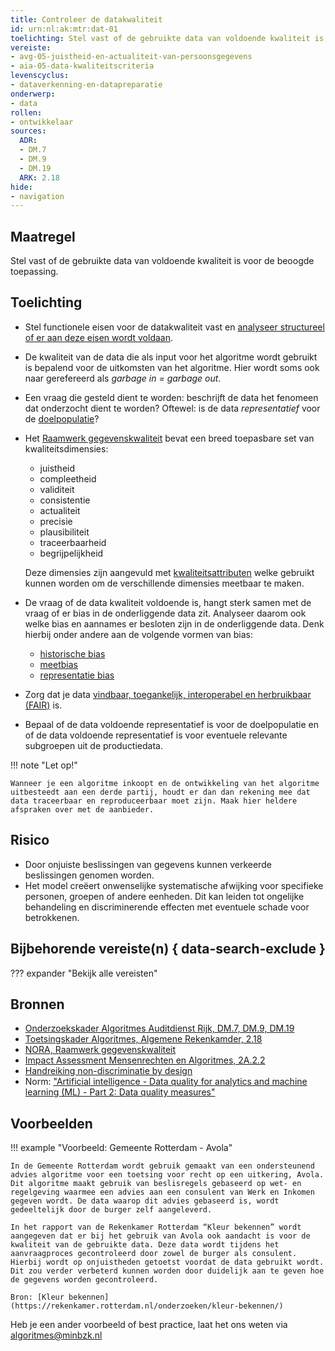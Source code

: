 ```yaml
---
title: Controleer de datakwaliteit
id: urn:nl:ak:mtr:dat-01
toelichting: Stel vast of de gebruikte data van voldoende kwaliteit is voor de beoogde toepassing.
vereiste:
- avg-05-juistheid-en-actualiteit-van-persoonsgegevens
- aia-05-data-kwaliteitscriteria
levenscyclus:
- dataverkenning-en-datapreparatie
onderwerp:
- data
rollen:
- ontwikkelaar
sources:
  ADR:
  - DM.7
  - DM.9
  - DM.19
  ARK: 2.18
hide:
- navigation
---
```


<!-- tags -->

## Maatregel
Stel vast of de gebruikte data van voldoende kwaliteit is voor de beoogde toepassing.

## Toelichting

- Stel functionele eisen voor de datakwaliteit vast en [analyseer structureel of er aan deze eisen wordt voldaan](7-mon-05-evalueer-bij-veranderingen-in-data.md).
- De kwaliteit van de data die als input voor het algoritme wordt gebruikt is bepalend voor de uitkomsten van het algoritme. Hier wordt soms ook naar gerefereerd als *garbage in = garbage out*.
- Een vraag die gesteld dient te worden: beschrijft de data het fenomeen dat onderzocht dient te worden? Oftewel: is de data _representatief_ voor de [doelpopulatie](1-pba-02-formuleren-doelstelling.md)?
- Het [Raamwerk gegevenskwaliteit](https://www.noraonline.nl/wiki/Raamwerk_gegevenskwaliteit) bevat een breed toepasbare set van kwaliteitsdimensies:

    - juistheid
    - compleetheid
    - validiteit
    - consistentie
    - actualiteit
    - precisie
    - plausibiliteit
    - traceerbaarheid
    - begrijpelijkheid

    Deze dimensies zijn aangevuld met [kwaliteitsattributen](https://www.noraonline.nl/wiki/Raamwerk_gegevenskwaliteit/Kwaliteitsattributen) welke gebruikt kunnen worden om de verschillende dimensies meetbaar te maken.

- De vraag of de data kwaliteit voldoende is, hangt sterk samen met de vraag of er bias in de onderliggende data zit. Analyseer daarom ook welke bias en aannames er besloten zijn in de onderliggende data. Denk hierbij onder andere aan de volgende vormen van bias:

    - [historische bias](../../onderwerpen/bias-en-non-discriminatie.md#herken-bias)
    - [meetbias](../../onderwerpen/bias-en-non-discriminatie.md#herken-bias)
    - [representatie bias](../../onderwerpen/bias-en-non-discriminatie.md#herken-bias)

- Zorg dat je data [vindbaar, toegankelijk, interoperabel en herbruikbaar (FAIR)](3-dat-12-fair-data.md) is.

- Bepaal of de data voldoende representatief is voor de doelpopulatie en of de data voldoende representatief is voor eventuele relevante subgroepen uit de productiedata.

!!! note "Let op!"

    Wanneer je een algoritme inkoopt en de ontwikkeling van het algoritme uitbesteedt aan een derde partij, houdt er dan dan rekening mee dat data traceerbaar en reproduceerbaar moet zijn. Maak hier heldere afspraken over met de aanbieder.

## Risico
- Door onjuiste beslissingen van gegevens kunnen verkeerde beslissingen genomen worden.
- Het model creëert onwenselijke systematische afwijking voor specifieke personen, groepen of andere eenheden. Dit kan leiden tot ongelijke behandeling en discriminerende effecten met eventuele schade voor betrokkenen.


## Bijbehorende vereiste(n) { data-search-exclude }
??? expander "Bekijk alle vereisten"
    <!-- list_vereisten_on_maatregelen_page -->

## Bronnen
- [Onderzoekskader Algoritmes Auditdienst Rijk, DM.7, DM.9, DM.19](https://www.rijksoverheid.nl/documenten/rapporten/2023/07/11/onderzoekskader-algoritmes-adr-2023)
- [Toetsingskader Algoritmes, Algemene Rekenkamder, 2.18](https://www.rekenkamer.nl/onderwerpen/algoritmes/documenten/publicaties/2024/05/15/het-toetsingskader-aan-de-slag)
- [NORA, Raamwerk gegevenskwaliteit](https://www.noraonline.nl/wiki/Raamwerk_gegevenskwaliteit)
- [Impact Assessment Mensenrechten en Algoritmes, 2A.2.2](../hulpmiddelen/IAMA.md)
- [Handreiking non-discriminatie by design](https://www.rijksoverheid.nl/documenten/rapporten/2021/06/10/handreiking-non-discriminatie-by-design)
- Norm: ["Artificial intelligence - Data quality for analytics and machine learning (ML) - Part 2: Data quality measures"](https://www.nen.nl/iso-iec-5259-2-2024-en-331171)

## Voorbeelden

!!! example "Voorbeeld: Gemeente Rotterdam - Avola"


	In de Gemeente Rotterdam wordt gebruik gemaakt van een ondersteunend advies algoritme voor een toetsing voor recht op een uitkering, Avola. Dit algoritme maakt gebruik van beslisregels gebaseerd op wet- en regelgeving waarmee een advies aan een consulent van Werk en Inkomen gegeven wordt. De data waarop dit advies gebaseerd is, wordt gedeeltelijk door de burger zelf aangeleverd.

	In het rapport van de Rekenkamer Rotterdam “Kleur bekennen” wordt aangegeven dat er bij het gebruik van Avola ook aandacht is voor de kwaliteit van de gebruikte data. Deze data wordt tijdens het aanvraagproces gecontroleerd door zowel de burger als consulent. Hierbij wordt op onjuistheden getoetst voordat de data gebruikt wordt. Dit zou verder verbeterd kunnen worden door duidelijk aan te geven hoe de gegevens worden gecontroleerd.

	Bron: [Kleur bekennen](https://rekenkamer.rotterdam.nl/onderzoeken/kleur-bekennen/)

Heb je een ander voorbeeld of best practice, laat het ons weten via [algoritmes@minbzk.nl](mailto:algoritmes@minbzk.nl)
